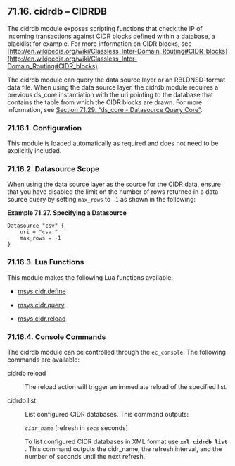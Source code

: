 ## 71.16. cidrdb – CIDRDB

<a class="indexterm" name="idp20262944"></a>

The cidrdb module exposes scripting functions that check the IP of incoming transactions against CIDR blocks defined within a database, a blacklist for example. For more information on CIDR blocks, see [http://en.wikipedia.org/wiki/Classless_Inter-Domain_Routing#CIDR_blocks](http://en.wikipedia.org/wiki/Classless_Inter-Domain_Routing#CIDR_blocks).

The cidrdb module can query the data source layer or an RBLDNSD-format data file. When using the data source layer, the cidrdb module requires a previous ds_core instantiation with the uri pointing to the database that contains the table from which the CIDR blocks are drawn. For more information, see [Section 71.29, “ds_core - Datasource Query Core”](modules.ds_core "71.29. ds_core - Datasource Query Core").

### 71.16.1. Configuration

This module is loaded automatically as required and does not need to be explicitly included.

### 71.16.2. Datasource Scope

When using the data source layer as the source for the CIDR data, ensure that you have disabled the limit on the number of rows returned in a data source query by setting `max_rows` to `-1` as shown in the following:

<a name="example.cidrdb.csv"></a>

**Example 71.27. Specifying a Datasource**

```
Datasource "csv" {
    uri = "csv:"
    max_rows = -1
}
```

### 71.16.3. Lua Functions

This module makes the following Lua functions available:

*   [msys.cidr.define](lua.ref.msys.cidr.define "msys.cidr.define")

*   [msys.cidr.query](lua.ref.msys.cidr.query "msys.cidr.query")

*   [msys.cidr.reload](lua.ref.msys.cidr.reload "msys.cidr.reload")

### 71.16.4. Console Commands

The cidrdb module can be controlled through the `ec_console`. The following commands are available:

<dl class="variablelist">

<dt>cidrdb reload <listname></dt>

<dd>

The reload action will trigger an immediate reload of the specified list.

</dd>

<dt>cidrdb list</dt>

<dd>

List configured CIDR databases. This command outputs:

*`cidr_name`* [refresh in *`secs`* seconds]

To list configured CIDR databases in XML format use **`xml cidrdb list`**             . This command outputs the cidr_name, the refresh interval, and the number of seconds until the next refresh.

</dd>

</dl>
